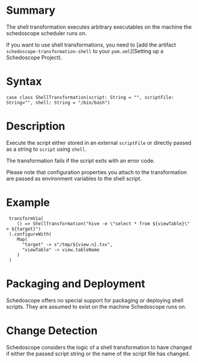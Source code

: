 # Summary

The shell transformation executes arbitrary executables on the machine the schedoscope scheduler runs on.


If you want to use shell transformations, you need to [add the artifact `schedoscope-transformation-shell` to your `pom.xml`](Setting up a Schedoscope Project).

# Syntax

    case class ShellTransformation(script: String = "", scriptFile: String="", shell: String = "/bin/bash")

# Description

Execute the script either stored in an external `scriptFile` or directly passed as a string to `script` using `shell`.

The transformation fails if the script exits with an error code.

Please note that configuration properties you attach to the transformation are passed as environment variables to the shell script.

# Example

     transformVia(
        () => ShellTransformation("hive -e \"select * from ${viewTable}\" > ${target}")
     ).configureWith(
        Map(
          "target" -> s"/tmp/${view.n}.tsv",
          "viewTable" -> view.tableName
        )
     )  

# Packaging and Deployment

Schedoscope offers no special support for packaging or deploying shell scripts. They are assumed to exist on the machine Schedoscope runs on.

# Change Detection

Schedoscope considers the logic of a shell transformation to have changed if either the passed script string or the name of the script file has changed.